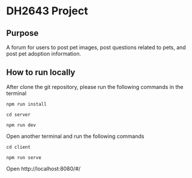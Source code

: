 # DH2643 Project

## Purpose
A forum for users to post pet images, post questions related to pets, and post pet adoption information.

## How to run locally

After clone the git repository, please run the following commands in the terminal
```
npm run install
```
```
cd server
```
```
npm run dev
```
Open another terminal and run the following commands
```
cd client
```
```
npm run serve
```
Open http://localhost:8080/#/
